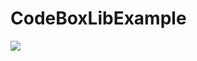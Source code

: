 # CodeBoxLibExample
[![](https://jitpack.io/v/vipafattal/CodeBoxLibExample.svg)](https://jitpack.io/#vipafattal/CodeBoxLibExample)
